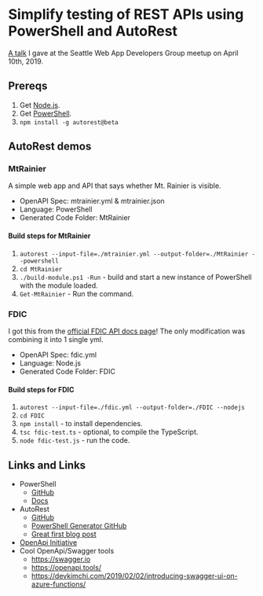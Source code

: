 # Simplify testing of REST APIs using PowerShell and AutoRest

[A talk](https://www.meetup.com/Seattle-Web-App-Developers-Group/events/259603088/) I gave at the Seattle Web App Developers Group meetup on April 10th, 2019.

## Prereqs

1. Get [Node.js](https://nodejs.org/en/).
1. Get [PowerShell](https://github.com/powershell/powershell#get-powershell).
1. `npm install -g autorest@beta`

## AutoRest demos

### MtRainier

A simple web app and API that says whether Mt. Rainier is visible.

* OpenAPI Spec: mtrainier.yml & mtrainier.json
* Language: PowerShell
* Generated Code Folder: MtRainier

#### Build steps for MtRainier

1. `autorest --input-file=./mtrainier.yml --output-folder=./MtRainier --powershell`
1. `cd MtRainier`
1. `./build-module.ps1 -Run` - build and start a new instance of PowerShell with the module loaded.
1. `Get-MtRainier` - Run the command.

### FDIC

I got this from the [official FDIC API docs page](https://banks.data.fdic.gov/docs/)! The only modification was combining it into 1 single yml.

* OpenAPI Spec: fdic.yml
* Language: Node.js
* Generated Code Folder: FDIC

#### Build steps for FDIC

1. `autorest --input-file=./fdic.yml --output-folder=./FDIC --nodejs`
1. `cd FDIC`
1. `npm install` - to install dependencies.
1. `tsc fdic-test.ts` - optional, to compile the TypeScript.
1. `node fdic-test.js` - run the code.

## Links and Links

* PowerShell
  * [GitHub](https://github.com/PowerShell/PowerShell)
  * [Docs](https://aka.ms/powershell)
* AutoRest
  * [GitHub](https://github.com/Azure/AutoRest)
  * [PowerShell Generator GitHub](https://github.com/Azure/AutoRest.powershell)
  * [Great first blog post](https://devblogs.microsoft.com/powershell/cmdlets-via-autorest)
* [OpenApi Initiative](https://openapis.org)
* Cool OpenApi/Swagger tools
  * https://swagger.io
  * https://openapi.tools/
  * https://devkimchi.com/2019/02/02/introducing-swagger-ui-on-azure-functions/
